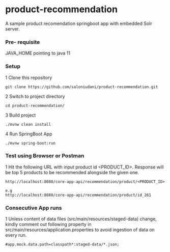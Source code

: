 # product-recommendation
A sample product recomendation springboot app with embedded Solr server.

### Pre- requisite
JAVA_HOME pointing to java 11

### Setup
1 Clone this repository
```
git clone https://github.com/saloniudani/product-recommendation.git
```
2 Switch to project directory
```
cd product-recommendation/
```
3 Build project
```
./mvnw clean install
```
4 Run SpringBoot App
```
./mvnw spring-boot:run
```

### Test using Browser or Postman
1 Hit the following URL with input product id <PRODUCT_ID>. Response will be top 5 products to be recommended alongside the given one.
```
http://localhost:8080/core-app-api/recommendation/product/<PRODUCT_ID>

e.g
http://localhost:8080/core-app-api/recommendation/product/id_261
```

### Consecutive App runs
1 Unless content of data files (src/main/resources/staged-data) change, kindly comment out following property in src/main/resources/application.properties to avoid ingestion of data on every run.
```
#app.mock.data.path=classpath*:staged-data/*.json;
```